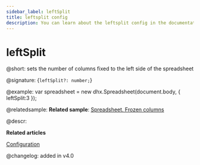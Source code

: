 ```yaml
---
sidebar_label: leftSplit
title: leftsplit config
description: You can learn about the leftsplit config in the documentation of the DHTMLX JavaScript Spreadsheet library. Browse developer guides and API reference, try out code examples and live demos, and download a free 30-day evaluation version of DHTMLX Spreadsheet.
---
```


# leftSplit

@short: sets the number of columns fixed to the left side of the spreadsheet

@signature: {`leftSplit?: number;`}

@example:
var spreadsheet = new dhx.Spreadsheet(document.body, {
    leftSplit:3
});

@relatedsample:
**Related sample**: [Spreadsheet. Frozen columns](https://snippet.dhtmlx.com/iazmc27w)

@descr:

**Related articles**

[Configuration](configuration.md#frozen-columns)

@changelog: added in v4.0
